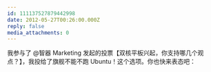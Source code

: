 ```yaml
---
id: 111137527879442998
date: 2012-05-27T00:26:00.000Z
reply: false
media_attachments: 0
---
```


我参与了 @智器 Marketing 发起的投票【双核平板兴起，你支持哪几个观点？】，我投给了旗舰不能不跑 Ubuntu！这个选项。你也快来表态吧： ​​​​

